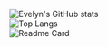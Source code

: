 
![Evelyn's GitHub stats](https://github-readme-stats.vercel.app/api?username=evelynsfranca&hide=contribs,prs&show_icons=true&theme=midnight-purple&count_private=true)
<br/>
![Top Langs](https://github-readme-stats.vercel.app/api/top-langs/?username=evelynsfranca&layout=compact&theme=midnight-purple)
<br/>
![Readme Card](https://github-readme-stats.vercel.app/api/pin/?username=evelynsfranca&repo=github-readme-stats)


